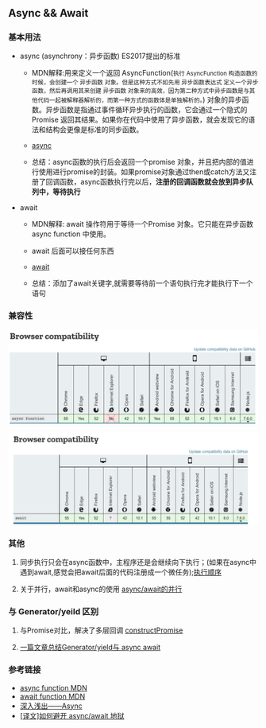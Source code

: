 #  

## Async && Await

### 基本用法

- async (asynchrony：异步函数) ES2017提出的标准

  - MDN解释:用来定义一个返回 AsyncFunction(<small>执行 AsyncFunction 构造函数的时候，会创建一个 异步函数 对象。但是这种方式不如先用 异步函数表达式 定义一个异步函数，然后再调用其来创建 异步函数 对象来的高效，因为第二种方式中异步函数是与其他代码一起被解释器解析的，而第一种方式的函数体是单独解析的。</small>) 对象的异步函数。异步函数是指通过事件循环异步执行的函数，它会通过一个隐式的 Promise 返回其结果。如果你在代码中使用了异步函数，就会发现它的语法和结构会更像是标准的同步函数。

  - [async](async.html)

  - 总结：async函数的执行后会返回一个promise 对象，并且把内部的值进行使用进行promise的封装。如果promise对象通过then或catch方法又注册了回调函数，async函数执行完以后，**注册的回调函数就会放到异步队列中，等待执行**

- await

  - MDN解释: await  操作符用于等待一个Promise 对象。它只能在异步函数 async function 中使用。

  - await 后面可以接任何东西

  - [await](await.html)

  - 总结：添加了await关键字,就需要等待前一个语句执行完才能执行下一个语句

### 兼容性

![兼容性图片](compatibility.png)  

![兼容性图片](compatibility_1.png)

### 其他

1. 同步执行只会在async函数中，主程序还是会继续向下执行；(如果在async中遇到await,感觉会把await后面的代码注册成一个微任务);[执行顺序](runSequence.html)

2. 关于并行，await和async的使用 [async/await的并行](parallel.html)

### 与 Generator/yeild 区别

1. 与Promise对比，解决了多层回调 [constructPromise](constructPromise.html)

2. [一篇文章总结Generator/yield与 async await](https://www.jianshu.com/p/c94edc0057fe)

### 参考链接

- [async function MDN](https://developer.mozilla.org/zh-CN/docs/Web/JavaScript/Reference/Statements/async_function)
- [await function MDN](https://developer.mozilla.org/zh-CN/docs/Web/JavaScript/Reference/Operators/await)
- [深入浅出——Async](https://github.com/youzaiyouzai666/blog/blob/master/%E5%9F%BA%E7%A1%80%E7%9F%A5%E8%AF%86%E7%82%B9%E6%B7%B1%E5%85%A5/%E6%B7%B1%E5%85%A5%E2%80%94Async.md)
- [[译文]如何避开 async/await 地狱](https://juejin.im/post/5b9db6925188255c3b7d78cb)

